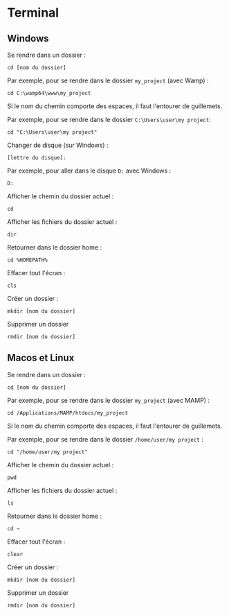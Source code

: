 # Terminal

## Windows

Se rendre dans un dossier :

    cd [nom du dossier]

Par exemple, pour se rendre dans le dossier `my_project` (avec Wamp) :

    cd C:\wamp64\www\my_project

Si le nom du chemin comporte des espaces, il faut l'entourer de guillemets.

Par exemple, pour se rendre dans le dossier `C:\Users\user\my project`:

    cd "C:\Users\user\my project"

Changer de disque (sur Windows) :

    [lettre du disque]:

Par exemple, pour aller dans le disque `D:` avec Windows :

    D:

Afficher le chemin du dossier actuel :

    cd

Afficher les fichiers du dossier actuel :

    dir

Retourner dans le dossier home :

    cd %HOMEPATH%

Effacer tout l'écran :

    cls

Créer un dossier :

    mkdir [nom du dossier]

Supprimer un dossier

    rmdir [nom du dossier]

## Macos et Linux

Se rendre dans un dossier :

    cd [nom du dossier]

Par exemple, pour se rendre dans le dossier `my_project` (avec MAMP) :

    cd /Applications/MAMP/htdocs/my_project

Si le nom du chemin comporte des espaces, il faut l'entourer de guillemets.

Par exemple, pour se rendre dans le dossier `/home/user/my project` :

    cd "/home/user/my project"

Afficher le chemin du dossier actuel :

    pwd

Afficher les fichiers du dossier actuel :

    ls

Retourner dans le dossier home :

    cd ~

Effacer tout l'écran :

    clear

Créer un dossier :

    mkdir [nom du dossier]

Supprimer un dossier

    rmdir [nom du dossier]
